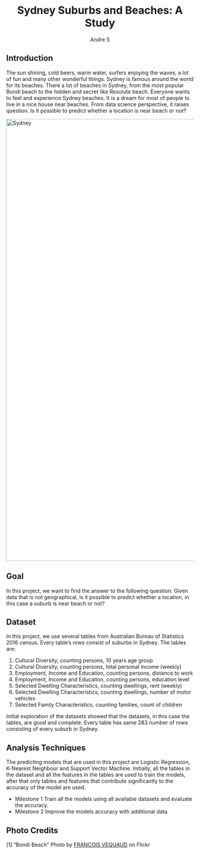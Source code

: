 # <center>Sydney Suburbs and Beaches: A Study </center>

<center>Andre S</center>


## Introduction
The sun shining, cold beers, warm water, surfers enjoying the waves, a lot of fun and many other wonderful things. Sydney is famous around the world for its beaches. There a lot of beaches in Sydney, from the most popular Bondi beach to the hidden and secret like Resolute beach. Everyone wants to feel and experience Sydney beaches. It is a dream for most of people to live in a nice house near beaches. From data science perspective, it raises question. Is it possible to predict whether a location is near beach or not?

<a data-flickr-embed="true" href="https://www.flickr.com/photos/130650084@N03/31986050271/in/photolist-QJuSnn-oGg2Gv-aEiq2t-2VTixH-FJzhJq-JUTZPY-ThzkLp-28TZwi-YoqKnt-zH4d3-68yrrQ-21sNvAs-Cy5AkN-rtWjca-3bZzCa-aEneDw-7hg9H-Cy5AEf-NdYxCk-FsuwVY-X3bHsb-aR9f2H-bw1YGG-26yAHhQ-PzTTU8-8fpqJY-PTcaMB-FfTtft-7z9mXt-4YRJWM-29yxR3Q-e5NBPy-DGqWa7-9uxKn9-6nSfw8-2dSVqrF-dtqy-NZj8Dg-sFky-PzTQrX-T5tbXA-FC1A58-CJXg4S-sFkJ-3iVwu7-NW5dWh-T62kY9-NZj8Gx-sFk6-N2tY5w" title="Sydney"><img src="https://live.staticflickr.com/574/31986050271_72cbc2113b_k.jpg" width="1900" height="1187" alt="Sydney"></a><script async src="//embedr.flickr.com/assets/client-code.js" charset="utf-8"></script>

## Goal

In this project, we want to find the answer to the following question: 
Given data that is not geographical, is it possible to predict whether a location, in this case a suburb is near beach or not?

## Dataset
In this project, we use several tables from Australian Bureau of Statistics 2016 census. Every table’s rows consist of suburbs in Sydney. The tables are:
1. Cultural Diversity, counting persons, 10 years age group
2. Cultural Diversity, counting persons, total personal income (weekly) 
3. Employment, Income and Education, counting persons, distance to work
4. Employment, Income and Education, counting persons, education level
5. Selected Dwelling Characteristics, counting dwellings, rent (weekly)
6. Selected Dwelling Characteristics, counting dwellings, number of motor vehicles
7. Selected Family Characteristics, counting families, count of children

Initial exploration of the datasets showed that the datasets, in this case the tables, are good and complete. Every table has same 283 number of rows consisting of every suburb in Sydney.


## Analysis Techniques
The predicting models that are used in this project are Logistic Regression, K-Nearest Neighbour and Support Vector Machine. Initially, all the tables in the dataset and all the features in the tables are used to train the models, after that only tables and features that contribute significantly to the accuracy of the model are used.
* Milestone 1
Train all the models using all available datasets and evaluate the accuracy.
* Milestone 2
Improve the models accuracy with additional data.

## Photo Credits
[1] “Bondi Beach” Photo by [FRANCOIS VEQUAUD](https://www.flickr.com/people/130650084@N03/) on Flickr